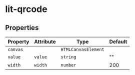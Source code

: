 # lit-qrcode

## Properties

| Property | Attribute | Type                | Default |
|----------|-----------|---------------------|---------|
| `canvas` |           | `HTMLCanvasElement` |         |
| `value`  | `value`   | `string`            | ""      |
| `width`  | `width`   | `number`            | 200     |
